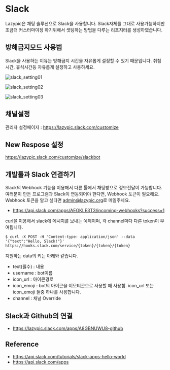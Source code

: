 # Slack
Lazypic은 채팅 솔루션으로 Slack을 사용합니다.
Slack자체를 그대로 사용가능하지만 조금더 커스터마이징 하기위해서
셋팅하는 방법을 다루는 리포지터를 생성하였습니다.

## 방해금지모드 사용법
Slack을 사용하는 이유는 방해금지 시간을 자유롭게 설정할 수 있기 때문입니다.
취침시간, 휴식시간등 자유롭게 설정하고 사용하세요.

![slack_setting01](https://user-images.githubusercontent.com/1149996/49338806-974a5f00-f66a-11e8-8df2-7acd35f808da.png)

![slack_setting02](https://user-images.githubusercontent.com/1149996/49338807-974a5f00-f66a-11e8-86b0-8806efc7a829.png)

![slack_setting03](https://user-images.githubusercontent.com/1149996/49338809-974a5f00-f66a-11e8-8867-14f1989df591.png)


## 채널설정
관리자 설정페이지 : https://lazypic.slack.com/customize

## New Respose 설정
https://lazypic.slack.com/customize/slackbot

## 개발툴과 Slack 연결하기
Slack의 Webhook 기능을 이용해서 다른 툴에서 채팅방으로 정보전달이 가능합니다.
여러분이 만든 프로그램과 Slack이 연동되어야 한다면, Webhook 토큰이 필요해요. Webhook 토큰을 알고 싶다면 [admin@lazypic.org](mailto:admin@lazypic.org)로 메일주세요.

- https://api.slack.com/apps/AEGKLE3T3/incoming-webhooks?success=1

curl을 이용해서 slack에 메시지를 보내는 예제이며, 각 channel마다 다른 token이 부여됩니다.
```
$ curl -X POST -H 'Content-type: application/json' --data '{"text":"Hello, Slack!"}' https://hooks.slack.com/service/{token}/{token}/{token}
```

지원하는 data의 키는 아래와 같습니다.
- text(필수) : 내용
- username : bot이름
- icon_url : 아이콘경로
- icon_emoji : bot의 아이콘을 이모티콘으로 사용할 때 사용함. icon_url 또는 icon_emoji 둘중 하나를 사용합니다.
- channel : 채널 Override

## Slack과 Github의 연결
- https://lazypic.slack.com/apps/A8GBNUWU8-github

## Reference
- https://api.slack.com/tutorials/slack-apps-hello-world
- https://api.slack.com/apps
